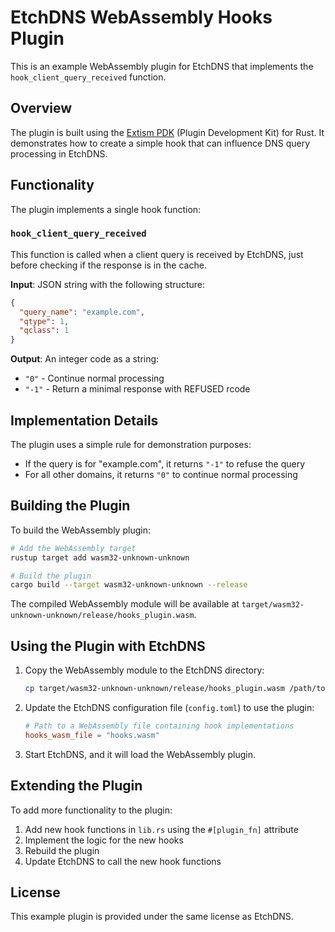 # EtchDNS WebAssembly Hooks Plugin

This is an example WebAssembly plugin for EtchDNS that implements the `hook_client_query_received` function.

## Overview

The plugin is built using the [Extism PDK](https://extism.org/docs/concepts/pdk) (Plugin Development Kit) for Rust. It demonstrates how to create a simple hook that can influence DNS query processing in EtchDNS.

## Functionality

The plugin implements a single hook function:

### `hook_client_query_received`

This function is called when a client query is received by EtchDNS, just before checking if the response is in the cache.

**Input**: JSON string with the following structure:
```json
{
  "query_name": "example.com",
  "qtype": 1,
  "qclass": 1
}
```

**Output**: An integer code as a string:
- `"0"` - Continue normal processing
- `"-1"` - Return a minimal response with REFUSED rcode

## Implementation Details

The plugin uses a simple rule for demonstration purposes:
- If the query is for "example.com", it returns `"-1"` to refuse the query
- For all other domains, it returns `"0"` to continue normal processing

## Building the Plugin

To build the WebAssembly plugin:

```bash
# Add the WebAssembly target
rustup target add wasm32-unknown-unknown

# Build the plugin
cargo build --target wasm32-unknown-unknown --release
```

The compiled WebAssembly module will be available at `target/wasm32-unknown-unknown/release/hooks_plugin.wasm`.

## Using the Plugin with EtchDNS

1. Copy the WebAssembly module to the EtchDNS directory:
   ```bash
   cp target/wasm32-unknown-unknown/release/hooks_plugin.wasm /path/to/etchdns/hooks.wasm
   ```

2. Update the EtchDNS configuration file (`config.toml`) to use the plugin:
   ```toml
   # Path to a WebAssembly file containing hook implementations
   hooks_wasm_file = "hooks.wasm"
   ```

3. Start EtchDNS, and it will load the WebAssembly plugin.

## Extending the Plugin

To add more functionality to the plugin:

1. Add new hook functions in `lib.rs` using the `#[plugin_fn]` attribute
2. Implement the logic for the new hooks
3. Rebuild the plugin
4. Update EtchDNS to call the new hook functions

## License

This example plugin is provided under the same license as EtchDNS.
